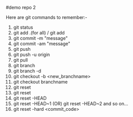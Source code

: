 #demo repo 2

Here are git commands to remember:-
1. git status
2. git add .(for all) / git add <filename>
3. git commit -m "message"
4. git commit -am "message"
5. git push
6. git push -u origin <branchname>
7. git pull
8. git branch
9. git branch -d
10. git checkout -b <new_branchname>
11. git checkout branchname
12. git reset
13. git reset <filename>
14. git reset -HEAD
15. git reset -HEAD~1 (OR) git reset -HEAD~2 and so on...
16. git reset -hard <commit_code>